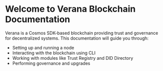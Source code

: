 # Welcome to Verana Blockchain Documentation

Verana is a Cosmos SDK-based blockchain providing trust and governance for decentralized systems. This documentation will guide you through:

- Setting up and running a node
- Interacting with the blockchain using CLI
- Working with modules like Trust Registry and DID Directory
- Performing governance and upgrades
